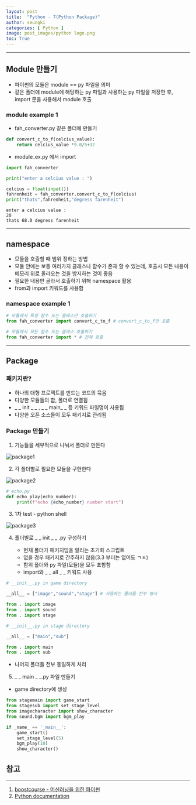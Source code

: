 ```yaml
---
layout: post
title:  "Python - 7(Python Package)"
author: seungki
categories: [ Python ]
image: post_images/python logo.png
toc: True
---
```

---
## Module 만들기
* 파이썬의 모듈은 module == py 파일을 의미
* 같은 폴더에 module에 해당하는 py 파일과 사용하는 py 파일을 저장한 후, import 문을 사용해서 module 호출
### module example 1
* fah_converter.py 같은 폴더에 만들기

```python
def convert_c_to_f(celcius_value):
    return celcius_value *9.0/5+32
```

* module_ex.py 에서 import

```python
import fah_converter

print("enter a celcius value : ")

celcius = float(input())
fahrenheit = fah_converter.convert_c_to_f(celcius)
print("thats",fahrenheit,"degress farenheit")
```

```
enter a celcius value : 
20
thats 68.0 degress farenheit
```

---

## namespace

* 모듈을 호출할 때 범위 정하는 방법
* 모듈 안에는 보통 여러가지 클래스나 함수가 존재 할 수 있는데, 호출시 모든 내용이 메모리 위로 올라오는 것을 방지하는 것이 좋음
* 필요한 내용만 골라서 호출하기 위해 namespace 활용
* from과 import 키워드를 사용함

### namespace example 1

```python
# 모듈에서 특정 함수 또는 클래스만 호출하기
from fah_converter import convert_c_to_f # convert_c_to_f만 호출

# 모듈에서 모든 함수 또는 클래스 호출하기
from fah_converter import * # 전체 호출
```

---

## Package

### 패키지란?

* 하나의 대형 프로젝트를 만드는 코드의 묶음
* 다양한 모듈들의 합, 폴더로 연결됨
* _ _ init _ _ , _ _ main_ _ 등 키워드 파일명이 사용됨
* 다양한 오픈 소스들이 모두 패키지로 관리됨



### Package 만들기

1. 기능들을 세부적으로 나눠서 폴더로 만든다

![package1](https://user-images.githubusercontent.com/120040458/222720823-74895a14-5c50-44fb-9141-2c54571518f3.PNG)



2. 각 폴더별로 필요한 모듈을 구현한다

![package2](https://user-images.githubusercontent.com/120040458/222720833-023109ee-61c5-43d1-9f5c-835396a69aa4.PNG)

```python
# echo.py
def echo_play(echo_number):
    print(f"echo {echo_number} number start")
```



3. 1차 test - python shell

![package3](https://user-images.githubusercontent.com/120040458/222721666-d92cc299-e13a-48f1-b928-316e65468284.PNG)



4. 폴더별로 _ _ init _ _ .py 구성하기

   * 현재 폴더가 패키지임을 알리는 초기화 스크립트
   * 없을 경우 패키지로 간주하지 않음(3.3 부터는 없어도 ㄱㅊ)
   * 함위 폴더와 py 파일(모듈)을 모두 포함함
   * import와 _ _ all _ _ 키워드 사용

   

```python
# __init__.py in game directory

__all__ = ["image","sound","stage"] # 사용하는 폴더들 전부 명시

from . import image
from . import sound
from . import stage
```

```python
# __init__.py in stage directory

__all__ = ["main","sub"]

from . import main
from . import sub
```

* 나머지 폴더들 전부 동일하게 처리



5. _ _ main _ _.py 파일 만들기

* game directory에 생성

```python
from stagemain import game_start
from stagesub import set_stage_level
from imagecharacter import show_character
from sound.bgm import bgm_play

if _name_ == '_main__':
	game_start()
	set_stage_level(5)
	bgm_play(10)
	show_character()
```

## 참고

---

1. [boostcourse - 머신러닝을 위한 파이썬](https://www.boostcourse.org/ai222)
2. [Python documentation](https://docs.python.org/3/)
